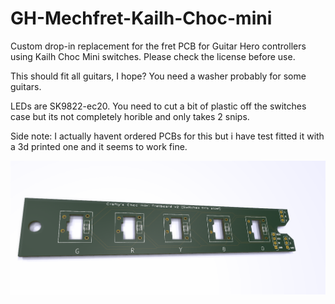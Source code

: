 # GH-Mechfret-Kailh-Choc-mini
Custom drop-in replacement for the fret PCB for Guitar Hero controllers using Kailh Choc Mini switches. Please check the license before use.

This should fit all guitars, I hope? You need a washer probably for some guitars.

LEDs are SK9822-ec20. You need to cut a bit of plastic off the switches case but its not completely horible and only takes 2 snips.

Side note: I actually havent ordered PCBs for this but i have test fitted it with a 3d printed one and it seems to work fine.

![choc mini pcb](https://raw.githubusercontent.com/Crafty-The-Fox/GH-Mechfret-Kailh-Choc-mini/main/choc%20mini%20pcb.png)
